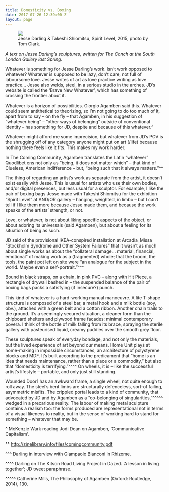 ```yaml
---
title: Domesticity vs. Boxing
date: 2017-07-26 12:39:00 Z
layout: page
---
```


<figure>
<img src="/uploads/Spirit-Level.jpg">
<figcaption>Jesse Darling & Takeshi Shiomitsu, Spirit Level, 2015, photo by Tom Clark.</figcaption>
</figure>

*A text on Jesse Darling’s sculptures, written for The Conch at the South London Gallery last Spring.*

Whatever is something for Jesse Darling’s work. Isn’t work opposed to whatever? Whatever is supposed to be lazy, don’t care, not full of laboursome love. Jesse writes of art as love practice writing as love practice… Jesse also welds, steel, in a serious studio in the arches. JD’s website is called the ‘Brave New Whatever’, which has something of crossing the frontier about it.

Whatever is a horizon of possibilities. Giorgio Agamben said this. Whatever could seem antithetical to theorizing, so I’m not going to do too much of it, apart from to say – on the fly – that Agamben, in his suggestion of “whatever being” – “other ways of belonging” outside of conventional identity – has something for JD, despite and because of this whatever.^ 

Whatever might afford me some imprecision, but whatever from JD’s POV is the shrugging off of any category anyone might put on art (/life) because nothing there feels like it fits. This makes my work harder.

In The Coming Community, Agamben translates the Latin “whatever” Quodlibet ens not only as “being, it does not matter which” – that kind of Clueless, American indifference – but, “being such that it always matters.”^^

The thing of regarding an artist’s work as separate from the artist, it doesn’t exist easily with Jesse. This is usual for artists who use their own bodies, and/or digital presences, but less usual for a sculptor. For example, I like the pair of boxing bags Jesse made with Takeshi Shiomitsu for the exhibition “Spirit Level” at AND/OR gallery – hanging, weighted, in limbo – but I can’t tell if I like them more because Jesse made them, and because the work speaks of the artists’ strength, or not.

Love, or whatever, is not about liking specific aspects of the object, or about adoring its universals (said Agamben), but about a feeling for its situation of being as such.

JD said of the provisional IKEA-conspired installation at Arcadia_Missa “Stockholm Syndrome and Other System Failures” that it wasn’t as much about single works as about the “collateral damage… material, financial, emotional” of making work as a (fragmented) whole; that the broom, the tools, the paint pot left on site were “an analogue for the subject in the world. Maybe even a self-portrait.”^^^

Bound in black straps, on a chain, in pink PVC – along with Hit Piece, a rectangle of drywall bashed in – the suspended balance of the pair of boxing bags packs a satisfying (if insecure?) punch.

This kind of whatever is a hard-working manual manoeuvre. A lite T-shape structure is composed of a steel bar, a metal hook and a milk bottle (soy, obv.), attached with a green belt and a cotton ribbon. Another chain trails to the ground. It’s a seemingly secured situation, a cleaner form than the chipboard shelters and plywood frame facades: minimal contemporary povera. I think of the bottle of milk falling from its brace, spraying the sterile gallery with pasteurised liquid, creamy puddles over the smooth grey floor.

These sculptures speak of everyday bondage, and not only the materials, but the lived experience of art beyond our means. Home Unit plays at home-making in impossible circumstances, an architecture of polystyrene blocks and MDF. It’s built according to the predicament that “home is an idea that needs maintenance, rather than a place or a commodity,” but also that “domesticity is terrifying.”^^^^ On wheels, it is – like the successful artist’s lifestyle – portable, and only just still standing.

Wounded Door1 has an awkward frame, a single wheel, not quite enough to roll away. The steel’s bent limbs are structurally defenceless, sort-of failing, asymmetric misfits. The crippled portal leads to a kind of community, that advocated by JD and by Agamben as a “co-belonging of singularities,”^^^^^ wedged in a precarious reality. The labour of making metal sculpture contains a realism too: the forms produced are representational not in terms of a visual likeness to reality, but in the sense of working hard to stand for something – whatever that may be.

^ McKenzie Wark reading Jodi Dean on Agamben, ‘Communicative Capitalism’.

^^ http://zinelibrary.info/files/comingcommunity.pdf

^^^ Darling in interview with Giampaolo Bianconi in Rhizome.

^^^^ Darling on The Kitson Road Living Project in Dazed. ‘A lesson in living together’; JD tweet paraphrase.

^^^^^ Catherine Mills, The Philosophy of Agamben (Oxford: Routledge, 2014), 130.